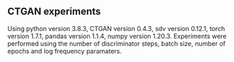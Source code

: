 ## CTGAN experiments

Using python version 3.8.3, CTGAN version 0.4.3, sdv version 0.12.1, torch version 1.7.1, pandas version 1.1.4, numpy version 1.20.3.
Experiments were performed using the number of discriminator steps, batch size, number of epochs and log frequency paramaters.

